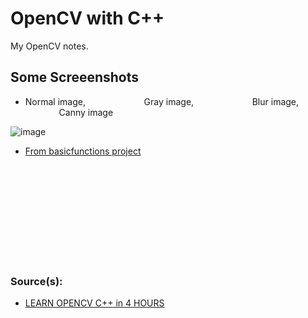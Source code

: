 # OpenCV with C++
My OpenCV notes. 

## Some Screeenshots

- Normal image, &emsp; &emsp; &emsp; &emsp; &emsp; Gray image,  &emsp; &emsp; &emsp; &emsp; &emsp;  Blur image, &emsp; &emsp; &emsp; &emsp; &emsp; Canny image

![image](https://user-images.githubusercontent.com/62032779/221592669-90563c11-936c-40ae-9140-5d5b5b5cfeb3.png)

- [From basicfunctions project](https://github.com/kaanakgundogdu/learning-opencv/tree/main/03-Basic-Functions/basicfunctions)




<br> <br> <br> <br> <br> <br> <br> <br> <br> 


### Source(s):
- [LEARN OPENCV C++ in 4 HOURS](https://www.youtube.com/watch?v=2FYm3GOonhk)
